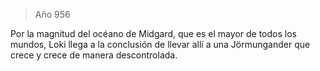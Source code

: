 > Año 956

Por la magnitud del océano de Midgard, que es el mayor de todos los mundos, Loki llega a la conclusión de llevar allí a una Jörmungander que crece y crece de manera descontrolada.